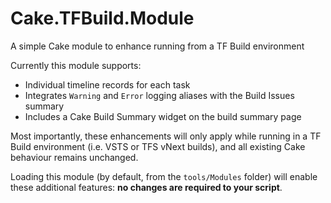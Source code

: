 # Cake.TFBuild.Module
A simple Cake module to enhance running from a TF Build environment

Currently this module supports:

- Individual timeline records for each task
- Integrates `Warning` and `Error` logging aliases with the Build Issues summary
- Includes a Cake Build Summary widget on the build summary page

Most importantly, these enhancements will only apply while running in a TF Build environment (i.e. VSTS or TFS vNext builds), and all existing Cake behaviour remains unchanged.

Loading this module (by default, from the `tools/Modules` folder) will enable these additional features: **no changes are required to your script**.